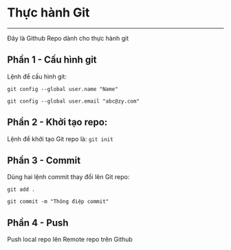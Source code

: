 # Thực hành Git
***************************************
Đây là Github Repo dành cho thực hành git
## Phần 1 - Cấu hình git
Lệnh để cấu hình git:
```
git config --global user.name "Name"

git config --global user.email "abc@zy.com"
```
## Phần 2 - Khởi tạo repo:
Lệnh để khởi tạo Git repo là: `git init`
## Phần 3 - Commit
Dùng hai lệnh commit thay đổi lên Git repo:
```
git add .
 
git commit -m "Thông điệp commit"
```
## Phần 4 - Push
Push local repo lên Remote repo trên Github
